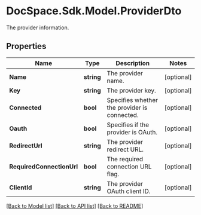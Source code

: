 # DocSpace.Sdk.Model.ProviderDto
The provider information.

## Properties

Name | Type | Description | Notes
------------ | ------------- | ------------- | -------------
**Name** | **string** | The provider name. | [optional] 
**Key** | **string** | The provider key. | [optional] 
**Connected** | **bool** | Specifies whether the provider is connected. | [optional] 
**Oauth** | **bool** | Specifies if the provider is OAuth. | [optional] 
**RedirectUrl** | **string** | The provider redirect URL. | [optional] 
**RequiredConnectionUrl** | **bool** | The required connection URL flag. | [optional] 
**ClientId** | **string** | The provider OAuth client ID. | [optional] 

[[Back to Model list]](../README.md#documentation-for-models) [[Back to API list]](../README.md#documentation-for-api-endpoints) [[Back to README]](../README.md)


